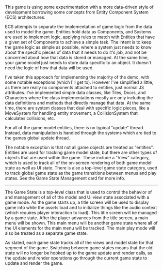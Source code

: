 This game is using some experimentation with a more data-driven style of development borrowing some concepts from Entity Component System (ECS) architectures.

ECS attempts to separate the implementation of game logic from the data used to model the game.  Entities hold data as Components, and Systems are used to implement logic, applying rules to match with Entities that have a given set of Components to achieve a simple task.  The intent is to keep the game logic as simple as possible, where a system just needs to know about the specific pieces of data that it needs to do it's job, and not be concerned about how that data is stored or managed.  At the same time, your game model just needs to store data specific to an object.  It doesn't need the logic of how that data will be used.

I've taken this approach for implementing the majority of the demo, with some notable exceptions (which I'll get to).  However I've simplified a little, as there are really no components attached to entities, just normal JS attributes.  I've implemented simple data classes, like Tiles, Doors, and Characters where the class implementations mostly are only including the data definitions and methods that directly manage that data.  At the same time, there are system classes that deal with specific logic pieces, like a MoveSystem for handling entity movement, a CollisionSystem that calculates collisions, etc.

For all of the game model entities, there is no typical "update" thread.  Instead, data manipulation is handled through the systems which are tied to the games global update thread.

The notable exception is that not all game objects are treated as "entities".  Entities are used for tracking game model state, but there are other types of objects that are used within the game.  These include a "View" category, which is used to track all of the on-screen rendering of both game model state as well as UI state.  There is also a top-level game state category, used to track global game state as the game transitions between menus and play states.  See the Game State Management card for more info.

---
 
The Game State is a top-level class that is used to control the behavior of and management of all of the model and UI view state associated with a game mode.  As the game starts up, a title screen will be used to display game info while the assets load and to initialize things like the audio context (which requires player interaction to load).  This title screen will be managed by a game state.  After the player advances from the title screen, a main menu will be shown.  This main menu will be another game state where all of the UI elements for the main menu will be tracked.  The main play mode will also be treated as a separate game state.

As stated, each game state tracks all of the views and model state for that segment of the game.  Switching between game states means that the old state will no longer be hooked up to the game update and render calls, as the update and render operations go through the current game state to update and render the game.
